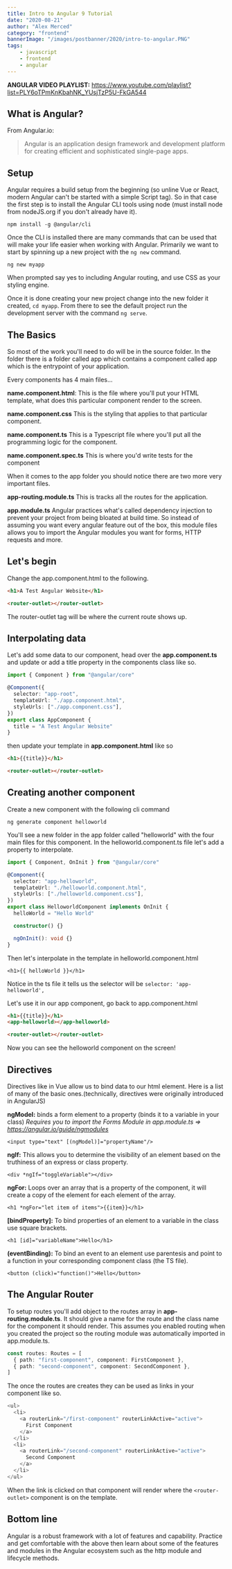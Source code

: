 ```yaml
---
title: Intro to Angular 9 Tutorial
date: "2020-08-21"
author: "Alex Merced"
category: "frontend"
bannerImage: "/images/postbanner/2020/intro-to-angular.PNG"
tags:
    - javascript
    - frontend
    - angular
---
```


**ANGULAR VIDEO PLAYLIST:** https://www.youtube.com/playlist?list=PLY6oTPmKnKbahNK_YUsjTzP5U-FkGA544

## What is Angular?

From Angular.io:

> Angular is an application design framework and development platform for creating efficient and sophisticated single-page apps.

## Setup

Angular requires a build setup from the beginning (so unline Vue or React, modern Angular can't be started with a simple Script tag). So in that case the first step is to install the Angular CLI tools using node (must install node from nodeJS.org if you don't already have it).

`npm install -g @angular/cli`

Once the CLI is installed there are many commands that can be used that will make your life easier when working with Angular. Primarily we want to start by spinning up a new project with the `ng new` command.

`ng new myapp`

When prompted say yes to including Angular routing, and use CSS as your styling engine.

Once it is done creating your new project change into the new folder it created, `cd myapp`. From there to see the default project run the development server with the command `ng serve`.

## The Basics

So most of the work you'll need to do will be in the source folder. In the folder there is a folder called app which contains a component called app which is the entrypoint of your application.

Every components has 4 main files...

**name.component.html**: This is the file where you'll put your HTML template, what does this particular component render to the screen.

**name.component.css** This is the styling that applies to that particular component.

**name.component.ts** This is a Typescript file where you'll put all the programming logic for the component.

**name.component.spec.ts** This is where you'd write tests for the component

When it comes to the app folder you should notice there are two more very important files.

**app-routing.module.ts** This is tracks all the routes for the application.

**app.module.ts** Angular practices what's called dependency injection to prevent your project from being bloated at build time. So instead of assuming you want every angular feature out of the box, this module files allows you to import the Angular modules you want for forms, HTTP requests and more.

## Let's begin

Change the app.component.html to the following.

```html
<h1>A Test Angular Website</h1>

<router-outlet></router-outlet>
```

The router-outlet tag will be where the current route shows up.

## Interpolating data

Let's add some data to our component, head over the **app.component.ts** and update or add a title property in the components class like so.

```ts
import { Component } from "@angular/core"

@Component({
  selector: "app-root",
  templateUrl: "./app.component.html",
  styleUrls: ["./app.component.css"],
})
export class AppComponent {
  title = "A Test Angular Website"
}
```

then update your template in **app.component.html** like so

```html
<h1>{{title}}</h1>

<router-outlet></router-outlet>
```

## Creating another component

Create a new component with the following cli command

```
ng generate component helloworld
```

You'll see a new folder in the app folder called "helloworld" with the four main files for this component. In the helloworld.component.ts file let's add a property to interpolate.

```ts
import { Component, OnInit } from "@angular/core"

@Component({
  selector: "app-helloworld",
  templateUrl: "./helloworld.component.html",
  styleUrls: ["./helloworld.component.css"],
})
export class HelloworldComponent implements OnInit {
  helloWorld = "Hello World"

  constructor() {}

  ngOnInit(): void {}
}
```

Then let's interpolate in the template in helloworld.component.html

```
<h1>{{ helloWorld }}</h1>
```

Notice in the ts file it tells us the selector will be `selector: 'app-helloworld',`

Let's use it in our app component, go back to app.component.html

```html
<h1>{{title}}</h1>
<app-helloworld></app-helloworld>

<router-outlet></router-outlet>
```

Now you can see the helloworld component on the screen!

## Directives

Directives like in Vue allow us to bind data to our html element. Here is a list of many of the basic ones.(technically, directives were originally introduced in AngularJS)

**ngModel:** binds a form element to a property (binds it to a variable in your class)
_Requires you to import the Forms Module in app.module.ts => https://angular.io/guide/ngmodules_

`<input type="text" [(ngModel)]="propertyName"/>`

**ngIf:** This allows you to determine the visibility of an element based on the truthiness of an express or class property.

`<div *ngIf="toggleVariable"></div>`

**ngFor:** Loops over an array that is a property of the component, it will create a copy of the element for each element of the array.

`<h1 *ngFor="let item of items">{{item}}</h1>`

**[bindProperty]:** To bind properties of an element to a variable in the class use square brackets.

`<h1 [id]="variableName">Hello</h1>`

**(eventBinding):** To bind an event to an element use parentesis and point to a function in your corresponding component class (the TS file).

`<button (click)="function()">Hello</button>`

## The Angular Router

To setup routes you'll add object to the routes array in **app-routing.module.ts**. It should give a name for the route and the class name for the component it should render. This assumes you enabled routing when you created the project so the routing module was automatically imported in app.module.ts.

```ts
const routes: Routes = [
  { path: "first-component", component: FirstComponent },
  { path: "second-component", component: SecondComponent },
]
```

The once the routes are creates they can be used as links in your component like so.

```ts
<ul>
  <li>
    <a routerLink="/first-component" routerLinkActive="active">
      First Component
    </a>
  </li>
  <li>
    <a routerLink="/second-component" routerLinkActive="active">
      Second Component
    </a>
  </li>
</ul>
```

When the link is clicked on that component will render where the `<router-outlet>` component is on the template.

## Bottom line

Angular is a robust framework with a lot of features and capability. Practice and get comfortable with the above then learn about some of the features and modules in the Angular ecosystem such as the http module and lifecycle methods.
